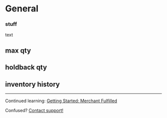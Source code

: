 # General
### stuff

text

## max qty

## holdback qty

## inventory history 

***

Continued learning: [Getting Started: Merchant Fulfilled](mf)

Confused? [Contact support!](https://support.listingmirror.com/hc/en-us/articles/360057441252)
